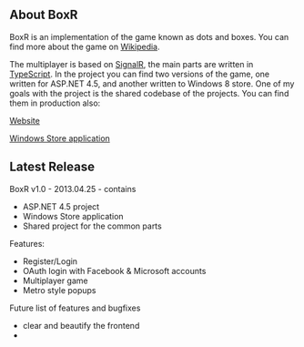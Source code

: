## About BoxR

BoxR is an implementation of the game known as dots and boxes. You can find more about the game on [Wikipedia](http://en.wikipedia.org/wiki/Dots_and_Boxes).

The multiplayer is based on [SignalR](http://signalr.net/), the main parts are written in [TypeScript](http://www.typescriptlang.org/).
In the project you can find two versions of the game, one written for ASP.NET 4.5, and another written to Windows 8 store. One of my goals with the project is the shared codebase of the projects. You can find them in production also:

[Website](http://boxr.azurewebsites.net/)

[Windows Store application](http://apps.microsoft.com/windows/hu-HU/app/boxr/eecf0832-e2e4-4cb8-8ac2-92348a3d4e97)

## Latest Release
BoxR v1.0 - 2013.04.25 - contains

* ASP.NET 4.5 project
* Windows Store application
* Shared project for the common parts

Features:
* Register/Login
* OAuth login with Facebook & Microsoft accounts
* Multiplayer game
* Metro style popups

Future list of features and bugfixes
* clear and beautify the frontend
* 
